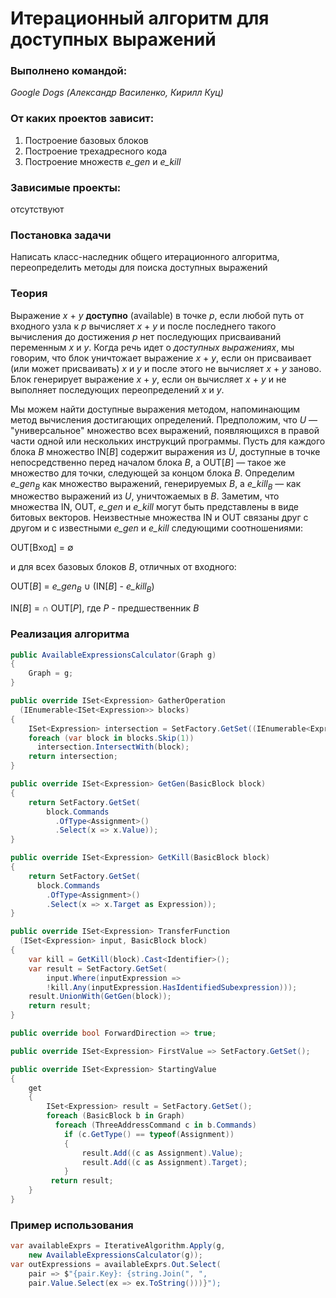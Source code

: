 # Итерационный алгоритм для доступных выражений

### Выполнено командой: 
*Google Dogs (Александр Василенко, Кирилл Куц)*

### От каких проектов зависит:
1. Построение базовых блоков
2. Построение трехадресного кода
3. Построение множеств *e_gen* и *e_kill*

### Зависимые проекты:
отсутствуют

### Постановка задачи
Написать класс-наследник общего итерационного алгоритма, переопределить методы для поиска доступных выражений

### Теория
Выражение *х* + *у* **доступно** (available) в точке *р*, если любой путь от входного узла к *р* вычисляет *х* + *у* и после последнего такого вычисления до достижения *р* нет последующих присваиваний переменным *х* и *у*. Когда речь идет о *доступных выражениях*, мы говорим, что блок уничтожает выражение *х* + *у*, если он присваивает (или может присваивать) *х* и *у* и после этого не вычисляет *х* + *у* заново. Блок генерирует выражение *х* + *у*, если он вычисляет *х* + *у* и не выполняет последующих переопределений *х* и *у*. 


Мы можем найти доступные выражения методом, напоминающим метод вычисления достигающих определений. Предположим, что *U* — "универсальное" множество всех выражений, появляющихся в правой части одной или нескольких инструкций программы. Пусть для каждого блока *В* множество IN[*В*] содержит выражения из *U*, доступные в точке непосредственно перед началом блока *B*, a OUT[*В*] — такое же множество для точки, следующей за концом блока *В*. Определим *e_gen*<sub>*B*</sub> как множество выражений, генерируемых *В*, a *e_kill*<sub>*B*</sub> — как множество выражений из *U*, уничтожаемых в *B*. Заметим, что множества IN, OUT, *e_gen* 
и *e_kill* могут быть представлены в виде битовых векторов. Неизвестные множества IN и OUT связаны друг с другом и с известными *e_gen* и *e_kill* следующими 
соотношениями: 

OUT[Вход] = <html>&#x2205;</html>

и для всех базовых блоков *В*, отличных от входного:

OUT[*В*] = *e_gen*<sub>*B*</sub> <html>&#8746;</html> (IN[*В*] - *e_kill*<sub>*B*</sub>)

IN[*В*] = <html>&#8745;</html> OUT[*P*], где *P* - предшественник *B*

### Реализация алгоритма
```cs
public AvailableExpressionsCalculator(Graph g)
{
    Graph = g;
}

public override ISet<Expression> GatherOperation
  (IEnumerable<ISet<Expression>> blocks)
{
    ISet<Expression> intersection = SetFactory.GetSet((IEnumerable<Expression>)blocks.First());
    foreach (var block in blocks.Skip(1))
      intersection.IntersectWith(block);
    return intersection;
}

public override ISet<Expression> GetGen(BasicBlock block)
{
    return SetFactory.GetSet(
        block.Commands
          .OfType<Assignment>()
          .Select(x => x.Value));
}

public override ISet<Expression> GetKill(BasicBlock block)
{
    return SetFactory.GetSet(
      block.Commands
        .OfType<Assignment>()
        .Select(x => x.Target as Expression));
}

public override ISet<Expression> TransferFunction
  (ISet<Expression> input, BasicBlock block)
{
    var kill = GetKill(block).Cast<Identifier>();
    var result = SetFactory.GetSet(
        input.Where(inputExpression =>
        !kill.Any(inputExpression.HasIdentifiedSubexpression)));
    result.UnionWith(GetGen(block));
    return result;
}

public override bool ForwardDirection => true;

public override ISet<Expression> FirstValue => SetFactory.GetSet();

public override ISet<Expression> StartingValue
{
    get
    {
        ISet<Expression> result = SetFactory.GetSet();
        foreach (BasicBlock b in Graph)
          foreach (ThreeAddressCommand c in b.Commands)
            if (c.GetType() == typeof(Assignment))
            {
                result.Add((c as Assignment).Value);
                result.Add((c as Assignment).Target);
            }
         return result;
    }
}
```

### Пример использования
```cs
var availableExprs = IterativeAlgorithm.Apply(g,
    new AvailableExpressionsCalculator(g));
var outExpressions = availableExprs.Out.Select(
    pair => $"{pair.Key}: {string.Join(", ", 
    pair.Value.Select(ex => ex.ToString()))}");
```

